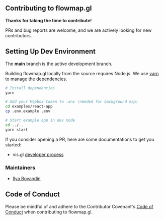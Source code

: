 ## Contributing to flowmap.gl

**Thanks for taking the time to contribute!**

PRs and bug reports are welcome, and we are actively looking for new contributors.

## Setting Up Dev Environment

The **main** branch is the active development branch.

Building flowmap.gl locally from the source requires Node.js.
We use [yarn](https://yarnpkg.com/en/docs/install) to manage the dependencies.

```bash
# Install dependencies
yarn 

# Add your Mapbox token to .env (needed for background map)
cd examples/react-app
cp .env.example .env

# Start example app in dev mode
cd ../..
yarn start
```

If you consider opening a PR, here are some documentations to get you started:

- vis.gl [developer process](https://www.github.com/visgl/tsc/tree/master/developer-process)

### Maintainers

- [Ilya Boyandin](https://github.com/ilyabo)

## Code of Conduct

Please be mindful of and adhere to the Contributor Covenant's [Code of Conduct](CODE_OF_CONDUCT.md) when contributing to flowmap.gl.